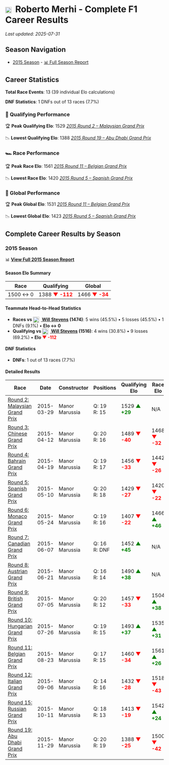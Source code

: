 # <img src="https://upload.wikimedia.org/wikipedia/commons/9/9a/Flag_of_Spain.svg" alt="Spain" width="20" height="auto" style="vertical-align: middle; margin-right: 5px;" onerror="this.outerHTML='🇪🇸'; this.style.marginRight='5px';"/> Roberto Merhi - Complete F1 Career Results

*Last updated: 2025-07-31*

## Season Navigation

- [2015 Season](#2015-season) - [📊 Full Season Report](../seasons/2015-season-report)

## Career Statistics

**Total Race Events**: 13 (39 individual Elo calculations)

**DNF Statistics**: 1 DNFs out of 13 races (7.7%)

### 🏁 Qualifying Performance

🏆 **Peak Qualifying Elo**: 1529
   *[2015 Round 2 – Malaysian Grand Prix](../seasons/2015-season-report#round-2-malaysian-grand-prix)*

📉 **Lowest Qualifying Elo**: 1388
   *[2015 Round 19 – Abu Dhabi Grand Prix](../seasons/2015-season-report#round-19-abu-dhabi-grand-prix)*

### 🏎️ Race Performance

🏆 **Peak Race Elo**: 1561
   *[2015 Round 11 – Belgian Grand Prix](../seasons/2015-season-report#round-11-belgian-grand-prix)*

📉 **Lowest Race Elo**: 1420
   *[2015 Round 5 – Spanish Grand Prix](../seasons/2015-season-report#round-5-spanish-grand-prix)*

### 🌟 Global Performance

🏆 **Peak Global Elo**: 1531
   *[2015 Round 11 – Belgian Grand Prix](../seasons/2015-season-report#round-11-belgian-grand-prix)*

📉 **Lowest Global Elo**: 1423
   *[2015 Round 5 – Spanish Grand Prix](../seasons/2015-season-report#round-5-spanish-grand-prix)*


## Complete Career Results by Season

### 2015 Season

📊 **[View Full 2015 Season Report](../seasons/2015-season-report)**

#### Season Elo Summary

| Race | Qualifying | Global |
|------|------------|--------|
| 1500 ↔ 0 | 1388 **<span style="color: red;">▼ -112</span>** | 1466 **<span style="color: red;">▼ -34</span>** |

#### Teammate Head-to-Head Statistics

- **Races vs [<img src="https://upload.wikimedia.org/wikipedia/commons/thumb/8/83/Flag_of_the_United_Kingdom_%283-5%29.svg/512px-Flag_of_the_United_Kingdom_%283-5%29.svg.png?20250726143817" alt="United Kingdom" width="20" height="auto" style="vertical-align: middle; margin-right: 5px;" onerror="this.outerHTML='🇬🇧'; this.style.marginRight='5px';"/> Will Stevens](will-stevens) (1474)**: 5 wins (45.5%) • 5 losses (45.5%) • 1 DNFs (9.1%) • **Elo ↔ 0**
- **Qualifying vs [<img src="https://upload.wikimedia.org/wikipedia/commons/thumb/8/83/Flag_of_the_United_Kingdom_%283-5%29.svg/512px-Flag_of_the_United_Kingdom_%283-5%29.svg.png?20250726143817" alt="United Kingdom" width="20" height="auto" style="vertical-align: middle; margin-right: 5px;" onerror="this.outerHTML='🇬🇧'; this.style.marginRight='5px';"/> Will Stevens](will-stevens) (1516)**: 4 wins (30.8%) • 9 losses (69.2%) • **Elo **<span style="color: red;">▼ -112</span>****


#### DNF Statistics

- **DNFs**: 1 out of 13 races (7.7%)

#### Detailed Results

| Race | Date | Constructor | Positions | Qualifying Elo | Race Elo | Global Elo | Teammate |
|------|------|-------------|-----------|----------------|----------|------------|----------|
| [Round 2: Malaysian Grand Prix](../seasons/2015-season-report#round-2-malaysian-grand-prix) | 2015-03-29 | Manor Marussia | Q: 19<br/>R: 15 | 1529 **<span style="color: green;">▲ +29</span>** | N/A | 1509 **<span style="color: green;">▲ +9</span>** | [<img src="https://upload.wikimedia.org/wikipedia/commons/thumb/8/83/Flag_of_the_United_Kingdom_%283-5%29.svg/512px-Flag_of_the_United_Kingdom_%283-5%29.svg.png?20250726143817" alt="United Kingdom" width="20" height="auto" style="vertical-align: middle; margin-right: 5px;" onerror="this.outerHTML='🇬🇧'; this.style.marginRight='5px';"/> Will Stevens](will-stevens)<br/>Q: 999<br/>R: DNF |
| [Round 3: Chinese Grand Prix](../seasons/2015-season-report#round-3-chinese-grand-prix) | 2015-04-12 | Manor Marussia | Q: 20<br/>R: 16 | 1489 **<span style="color: red;">▼ -40</span>** | 1468 **<span style="color: red;">▼ -32</span>** | 1474 **<span style="color: red;">▼ -34</span>** | [<img src="https://upload.wikimedia.org/wikipedia/commons/thumb/8/83/Flag_of_the_United_Kingdom_%283-5%29.svg/512px-Flag_of_the_United_Kingdom_%283-5%29.svg.png?20250726143817" alt="United Kingdom" width="20" height="auto" style="vertical-align: middle; margin-right: 5px;" onerror="this.outerHTML='🇬🇧'; this.style.marginRight='5px';"/> Will Stevens](will-stevens)<br/>Q: 19<br/>R: 15 |
| [Round 4: Bahrain Grand Prix](../seasons/2015-season-report#round-4-bahrain-grand-prix) | 2015-04-19 | Manor Marussia | Q: 19<br/>R: 17 | 1456 **<span style="color: red;">▼ -33</span>** | 1442 **<span style="color: red;">▼ -26</span>** | 1446 **<span style="color: red;">▼ -28</span>** | [<img src="https://upload.wikimedia.org/wikipedia/commons/thumb/8/83/Flag_of_the_United_Kingdom_%283-5%29.svg/512px-Flag_of_the_United_Kingdom_%283-5%29.svg.png?20250726143817" alt="United Kingdom" width="20" height="auto" style="vertical-align: middle; margin-right: 5px;" onerror="this.outerHTML='🇬🇧'; this.style.marginRight='5px';"/> Will Stevens](will-stevens)<br/>Q: 18<br/>R: 16 |
| [Round 5: Spanish Grand Prix](../seasons/2015-season-report#round-5-spanish-grand-prix) | 2015-05-10 | Manor Marussia | Q: 20<br/>R: 18 | 1429 **<span style="color: red;">▼ -27</span>** | 1420 **<span style="color: red;">▼ -22</span>** | 1423 **<span style="color: red;">▼ -23</span>** | [<img src="https://upload.wikimedia.org/wikipedia/commons/thumb/8/83/Flag_of_the_United_Kingdom_%283-5%29.svg/512px-Flag_of_the_United_Kingdom_%283-5%29.svg.png?20250726143817" alt="United Kingdom" width="20" height="auto" style="vertical-align: middle; margin-right: 5px;" onerror="this.outerHTML='🇬🇧'; this.style.marginRight='5px';"/> Will Stevens](will-stevens)<br/>Q: 19<br/>R: 17 |
| [Round 6: Monaco Grand Prix](../seasons/2015-season-report#round-6-monaco-grand-prix) | 2015-05-24 | Manor Marussia | Q: 19<br/>R: 16 | 1407 **<span style="color: red;">▼ -22</span>** | 1466 **<span style="color: green;">▲ +46</span>** | 1448 **<span style="color: green;">▲ +26</span>** | [<img src="https://upload.wikimedia.org/wikipedia/commons/thumb/8/83/Flag_of_the_United_Kingdom_%283-5%29.svg/512px-Flag_of_the_United_Kingdom_%283-5%29.svg.png?20250726143817" alt="United Kingdom" width="20" height="auto" style="vertical-align: middle; margin-right: 5px;" onerror="this.outerHTML='🇬🇧'; this.style.marginRight='5px';"/> Will Stevens](will-stevens)<br/>Q: 18<br/>R: 17 |
| [Round 7: Canadian Grand Prix](../seasons/2015-season-report#round-7-canadian-grand-prix) | 2015-06-07 | Manor Marussia | Q: 16<br/>R: DNF | 1452 **<span style="color: green;">▲ +45</span>** | N/A | 1462 **<span style="color: green;">▲ +14</span>** | [<img src="https://upload.wikimedia.org/wikipedia/commons/thumb/8/83/Flag_of_the_United_Kingdom_%283-5%29.svg/512px-Flag_of_the_United_Kingdom_%283-5%29.svg.png?20250726143817" alt="United Kingdom" width="20" height="auto" style="vertical-align: middle; margin-right: 5px;" onerror="this.outerHTML='🇬🇧'; this.style.marginRight='5px';"/> Will Stevens](will-stevens)<br/>Q: 17<br/>R: 17 |
| [Round 8: Austrian Grand Prix](../seasons/2015-season-report#round-8-austrian-grand-prix) | 2015-06-21 | Manor Marussia | Q: 16<br/>R: 14 | 1490 **<span style="color: green;">▲ +38</span>** | N/A | 1473 **<span style="color: green;">▲ +11</span>** | [<img src="https://upload.wikimedia.org/wikipedia/commons/thumb/8/83/Flag_of_the_United_Kingdom_%283-5%29.svg/512px-Flag_of_the_United_Kingdom_%283-5%29.svg.png?20250726143817" alt="United Kingdom" width="20" height="auto" style="vertical-align: middle; margin-right: 5px;" onerror="this.outerHTML='🇬🇧'; this.style.marginRight='5px';"/> Will Stevens](will-stevens)<br/>Q: 17<br/>R: DNF |
| [Round 9: British Grand Prix](../seasons/2015-season-report#round-9-british-grand-prix) | 2015-07-05 | Manor Marussia | Q: 20<br/>R: 12 | 1457 **<span style="color: red;">▼ -33</span>** | 1504 **<span style="color: green;">▲ +38</span>** | 1490 **<span style="color: green;">▲ +17</span>** | [<img src="https://upload.wikimedia.org/wikipedia/commons/thumb/8/83/Flag_of_the_United_Kingdom_%283-5%29.svg/512px-Flag_of_the_United_Kingdom_%283-5%29.svg.png?20250726143817" alt="United Kingdom" width="20" height="auto" style="vertical-align: middle; margin-right: 5px;" onerror="this.outerHTML='🇬🇧'; this.style.marginRight='5px';"/> Will Stevens](will-stevens)<br/>Q: 19<br/>R: 13 |
| [Round 10: Hungarian Grand Prix](../seasons/2015-season-report#round-10-hungarian-grand-prix) | 2015-07-26 | Manor Marussia | Q: 19<br/>R: 15 | 1493 **<span style="color: green;">▲ +37</span>** | 1535 **<span style="color: green;">▲ +31</span>** | 1523 **<span style="color: green;">▲ +33</span>** | [<img src="https://upload.wikimedia.org/wikipedia/commons/thumb/8/83/Flag_of_the_United_Kingdom_%283-5%29.svg/512px-Flag_of_the_United_Kingdom_%283-5%29.svg.png?20250726143817" alt="United Kingdom" width="20" height="auto" style="vertical-align: middle; margin-right: 5px;" onerror="this.outerHTML='🇬🇧'; this.style.marginRight='5px';"/> Will Stevens](will-stevens)<br/>Q: 20<br/>R: 16 |
| [Round 11: Belgian Grand Prix](../seasons/2015-season-report#round-11-belgian-grand-prix) | 2015-08-23 | Manor Marussia | Q: 17<br/>R: 15 | 1460 **<span style="color: red;">▼ -34</span>** | 1561 **<span style="color: green;">▲ +26</span>** | 1531 **<span style="color: green;">▲ +8</span>** | [<img src="https://upload.wikimedia.org/wikipedia/commons/thumb/8/83/Flag_of_the_United_Kingdom_%283-5%29.svg/512px-Flag_of_the_United_Kingdom_%283-5%29.svg.png?20250726143817" alt="United Kingdom" width="20" height="auto" style="vertical-align: middle; margin-right: 5px;" onerror="this.outerHTML='🇬🇧'; this.style.marginRight='5px';"/> Will Stevens](will-stevens)<br/>Q: 15<br/>R: 16 |
| [Round 12: Italian Grand Prix](../seasons/2015-season-report#round-12-italian-grand-prix) | 2015-09-06 | Manor Marussia | Q: 14<br/>R: 16 | 1432 **<span style="color: red;">▼ -28</span>** | 1518 **<span style="color: red;">▼ -43</span>** | 1492 **<span style="color: red;">▼ -38</span>** | [<img src="https://upload.wikimedia.org/wikipedia/commons/thumb/8/83/Flag_of_the_United_Kingdom_%283-5%29.svg/512px-Flag_of_the_United_Kingdom_%283-5%29.svg.png?20250726143817" alt="United Kingdom" width="20" height="auto" style="vertical-align: middle; margin-right: 5px;" onerror="this.outerHTML='🇬🇧'; this.style.marginRight='5px';"/> Will Stevens](will-stevens)<br/>Q: 13<br/>R: 15 |
| [Round 15: Russian Grand Prix](../seasons/2015-season-report#round-15-russian-grand-prix) | 2015-10-11 | Manor Marussia | Q: 18<br/>R: 13 | 1413 **<span style="color: red;">▼ -19</span>** | 1542 **<span style="color: green;">▲ +24</span>** | 1503 **<span style="color: green;">▲ +11</span>** | [<img src="https://upload.wikimedia.org/wikipedia/commons/thumb/8/83/Flag_of_the_United_Kingdom_%283-5%29.svg/512px-Flag_of_the_United_Kingdom_%283-5%29.svg.png?20250726143817" alt="United Kingdom" width="20" height="auto" style="vertical-align: middle; margin-right: 5px;" onerror="this.outerHTML='🇬🇧'; this.style.marginRight='5px';"/> Will Stevens](will-stevens)<br/>Q: 17<br/>R: 14 |
| [Round 19: Abu Dhabi Grand Prix](../seasons/2015-season-report#round-19-abu-dhabi-grand-prix) | 2015-11-29 | Manor Marussia | Q: 20<br/>R: 19 | 1388 **<span style="color: red;">▼ -25</span>** | 1500 **<span style="color: red;">▼ -42</span>** | 1466 **<span style="color: red;">▼ -37</span>** | [<img src="https://upload.wikimedia.org/wikipedia/commons/thumb/8/83/Flag_of_the_United_Kingdom_%283-5%29.svg/512px-Flag_of_the_United_Kingdom_%283-5%29.svg.png?20250726143817" alt="United Kingdom" width="20" height="auto" style="vertical-align: middle; margin-right: 5px;" onerror="this.outerHTML='🇬🇧'; this.style.marginRight='5px';"/> Will Stevens](will-stevens)<br/>Q: 19<br/>R: 18 |

